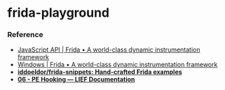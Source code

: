 frida-playground
================
### Reference
- [JavaScript API | Frida • A world-class dynamic instrumentation framework](https://frida.re/docs/javascript-api/)
- [Windows | Frida • A world-class dynamic instrumentation framework](https://frida.re/docs/examples/windows/)
- [**iddoeldor/frida-snippets: Hand-crafted Frida examples**](https://github.com/iddoeldor/frida-snippets#intercept-entire-module)
- [**06 - PE Hooking — LIEF Documentation**](https://lief-project.github.io//doc/latest/tutorials/06_pe_hooking.html)
